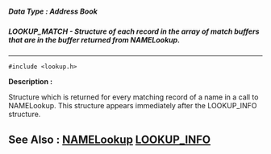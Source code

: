 ##### Data Type : Address Book
##### LOOKUP_MATCH - Structure of each record in the array of match buffers that are in the buffer returned from NAMELookup.
---
```
#include <lookup.h>
```
**Description :**

Structure which is returned for every matching record of a name in a call to 
NAMELookup.  This structure appears immediately after the LOOKUP_INFO 
structure.

**See Also :**
[NAMELookup](/domino-c-api-docs/reference/Func/NAMELookup)
[LOOKUP_INFO](/domino-c-api-docs/reference/Data/LOOKUP_INFO)
---
